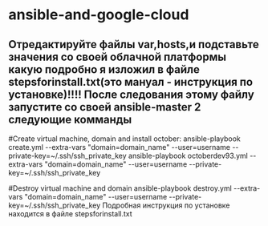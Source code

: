 # ansible-and-google-cloud

Отредактируйте файлы var,hosts,и подставьте значения со своей облачной платформы какую подробно я изложил в файле stepsforinstall.txt(это мануал - инструкция по установке)!!!!
После следования этому файлу запустите со своей ansible-master 2 следующие комманды
----
#Create virtual machine, domain and install october:
ansible-playbook create.yml --extra-vars "domain=domain_name" --user=username --private-key=~/.ssh/ssh_private_key
ansible-playbook octoberdev93.yml --extra-vars "domain=domain_name" --user=username --private-key=~/.ssh/ssh_private_key

#Destroy virtual machine and domain
ansible-playbook destroy.yml --extra-vars "domain=domain_name" --user=username --private-key=~/.ssh/ssh_private_key
 Подробная инструкция по установке находится в файле stepsforinstall.txt
